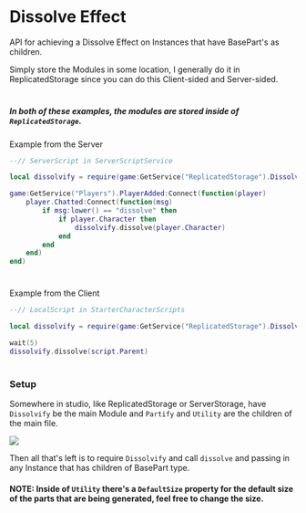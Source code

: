 # Dissolve Effect
API for achieving a Dissolve Effect on Instances that have BasePart's as children.

Simply store the Modules in some location, I generally do it in ReplicatedStorage since you can do this Client-sided and Server-sided.
#

##### In both of these examples, the modules are stored inside of `ReplicatedStorage`.


Example from the Server 

```lua
--// ServerScript in ServerScriptService

local dissolvify = require(game:GetService("ReplicatedStorage").Dissolvify)

game:GetService("Players").PlayerAdded:Connect(function(player)
    player.Chatted:Connect(function(msg)
        if msg:lower() == "dissolve" then
            if player.Character then
                dissolvify.dissolve(player.Character)
            end
        end
    end)
end)
```
#

Example from the Client

```lua
--// LocalScript in StarterCharacterScripts

local dissolvify = require(game:GetService("ReplicatedStorage").Dissolvify)

wait(5)
dissolvify.dissolve(script.Parent)
```
#

### Setup

Somewhere in studio, like ReplicatedStorage or ServerStorage, have `Dissolvify` be the main Module and `Partify` and `Utility` are the children of the main file.

![](https://i.gyazo.com/4b0233129580488ecd22675e5b1dcd24.png)

Then all that's left is to require `Dissolvify` and call `dissolve` and passing in any Instance that has children of BasePart type.

#### NOTE: Inside of `Utility` there's a `DefaultSize` property for the default size of the parts that are being generated, feel free to change the size.
